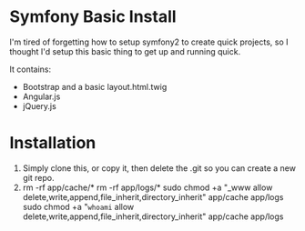Symfony Basic Install
========================

I'm tired of forgetting how to setup symfony2 to create quick projects, so I thought I'd setup this basic thing to get up and running quick.

It contains:

  - Bootstrap and a basic layout.html.twig
  - Angular.js
  - jQuery.js


# Installation
  1. Simply clone this, or copy it, then delete the .git so you can create a new git repo.
  2.  rm -rf app/cache/*
      rm -rf app/logs/*
      sudo chmod +a "_www allow delete,write,append,file_inherit,directory_inherit" app/cache app/logs
      sudo chmod +a "`whoami` allow delete,write,append,file_inherit,directory_inherit" app/cache app/logs